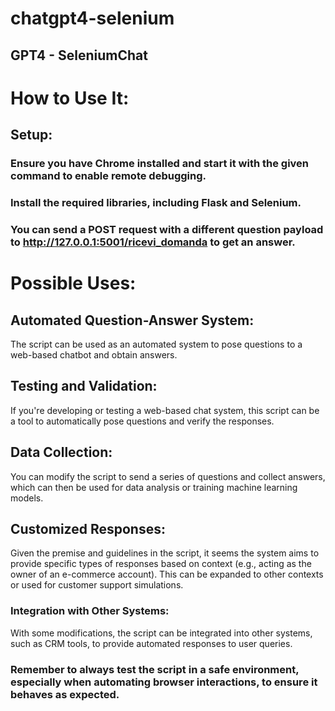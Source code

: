 # chatgpt4-selenium
## GPT4 - SeleniumChat 

# How to Use It:
## Setup:

### Ensure you have Chrome installed and start it with the given command to enable remote debugging.
### Install the required libraries, including Flask and Selenium.
### You can send a POST request with a different question payload to http://127.0.0.1:5001/ricevi_domanda to get an answer.

# Possible Uses:
## Automated Question-Answer System:
The script can be used as an automated system to pose questions to a web-based chatbot and obtain answers.

## Testing and Validation:
If you're developing or testing a web-based chat system, this script can be a tool to automatically pose questions and verify the responses.

## Data Collection:
You can modify the script to send a series of questions and collect answers, which can then be used for data analysis or training machine learning models.

## Customized Responses:
Given the premise and guidelines in the script, it seems the system aims to provide specific types of responses based on context (e.g., acting as the owner of an e-commerce account). This can be expanded to other contexts or used for customer support simulations.

### Integration with Other Systems:
With some modifications, the script can be integrated into other systems, such as CRM tools, to provide automated responses to user queries.

### Remember to always test the script in a safe environment, especially when automating browser interactions, to ensure it behaves as expected.
